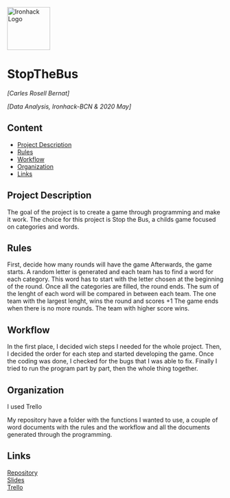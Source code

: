 <img src="https://bit.ly/2VnXWr2" alt="Ironhack Logo" width="100"/>

# StopTheBus
*[Carles Rosell Bernat]*

*[Data Analysis, Ironhack-BCN & 2020 May]*

## Content
- [Project Description](#project-description)
- [Rules](#rules)
- [Workflow](#workflow)
- [Organization](#organization)
- [Links](#links)

## Project Description
The goal of the project is to create a game through programming and make it work.
The choice for this project is Stop the Bus, a childs game focused on categories and words. 

## Rules
First, decide how many rounds will have the game
Afterwards, the game starts.
A random letter is generated and each team has to find a word for each category. This word has to start with the letter chosen at the beginning of the round.
Once all the categories are filled, the round ends. The sum of the lenght of each word will be compared in between each team. The one team with the largest lenght, wins the round and scores +1
The game ends when there is no more rounds.
The team with higher score wins.

## Workflow
In the first place, I decided wich steps I needed for the whole project.
Then, I decided the order for each step and started developing the game.
Once the coding was done, I checked for the bugs that I was able to fix.
Finally I tried to run the program part by part, then the whole thing together.

## Organization
I used Trello

My repository have a folder with the functions I wanted to use, a couple of word documents with the rules and the workflow and all the documents generated through the programming.

## Links
[Repository](https://github.com/)  
[Slides](https://slides.com/)  
[Trello](https://trello.com/b/oi2dsPh3/stop-the-bus-kanban-board)  
